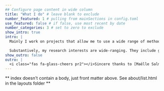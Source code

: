 ```yaml
---
## Configure page content in wide column
title: "What I do" # leave blank to exclude
number_featured: 1 # pulling from mainSections in config.toml
use_featured: false # if false, use most recent by date
number_categories: 3 # set to zero to exclude
show_intro: true
intro: |
  Mainly I work on projects that allow me to use a wide range of methods, including computational social science. I mostly study the influence of socio-cultural factors influencing social and health outcomes. In this regard I rely mainly on multilevel models to delineate the relative effects of different levels of operation on outcome variables.
  
  Substantively, my research interests are wide-ranging. They include global health, reproductive health, violence as well as poverty and inequality. 
show_outro: false
outro: |
  <i class="fas fa-glass-cheers pr2"></i>Sincere thanks to [Maëlle Salmon](https://masalmon.eu/) for her help naming this Hugo theme!
---
```


** index doesn't contain a body, just front matter above.
See about/list.html in the layouts folder **